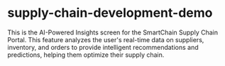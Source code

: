 # supply-chain-development-demo
This is the AI-Powered Insights screen for the SmartChain Supply Chain Portal. This feature analyzes the user's real-time data on suppliers, inventory, and orders to provide intelligent recommendations and predictions, helping them optimize their supply chain.
